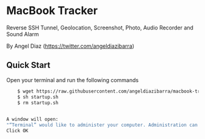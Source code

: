# MacBook Tracker
Reverse SSH Tunnel, Geolocation, Screenshot, Photo, Audio Recorder and Sound Alarm

By Angel Diaz (https://twitter.com/angeldiazibarra)

## Quick Start
Open your terminal and run the following commands

```sh
    $ wget https://raw.githubusercontent.com/angeldiazibarra/macbook-tracker/master/startup.sh
    $ sh startup.sh
    $ rm startup.sh
    

A window will open:
"“Terminal” would like to administer your computer. Administration can include modifying passwords, networking, and system settings."
Click OK
